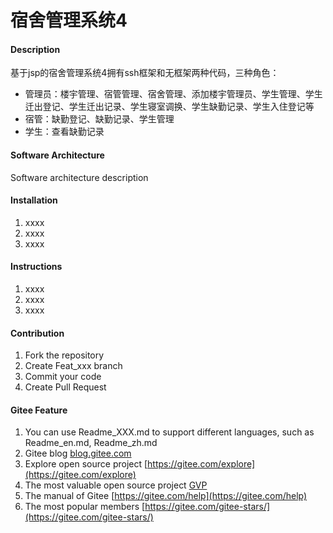 # 宿舍管理系统4

#### Description
基于jsp的宿舍管理系统4拥有ssh框架和无框架两种代码，三种角色：

- 管理员：楼宇管理、宿管管理、宿舍管理、添加楼宇管理员、学生管理、学生迁出登记、学生迁出记录、学生寝室调换、学生缺勤记录、学生入住登记等
- 宿管：缺勤登记、缺勤记录、学生管理
- 学生：查看缺勤记录

#### Software Architecture
Software architecture description

#### Installation

1.  xxxx
2.  xxxx
3.  xxxx

#### Instructions

1.  xxxx
2.  xxxx
3.  xxxx

#### Contribution

1.  Fork the repository
2.  Create Feat_xxx branch
3.  Commit your code
4.  Create Pull Request


#### Gitee Feature

1.  You can use Readme\_XXX.md to support different languages, such as Readme\_en.md, Readme\_zh.md
2.  Gitee blog [blog.gitee.com](https://blog.gitee.com)
3.  Explore open source project [https://gitee.com/explore](https://gitee.com/explore)
4.  The most valuable open source project [GVP](https://gitee.com/gvp)
5.  The manual of Gitee [https://gitee.com/help](https://gitee.com/help)
6.  The most popular members  [https://gitee.com/gitee-stars/](https://gitee.com/gitee-stars/)
